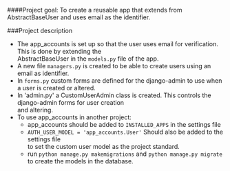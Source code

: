 ####Project goal:
To create a reusable app that extends from AbstractBaseUser and uses email as the identifier.  

###Project description
* The app_accounts is set up so that the user uses email for verification. This is done by extending the  
AbstractBaseUser in the `models.py` file of the app.  
* A new file `managers.py` is created to be able to create users using an email as identifier.
* In `forms.py` custom forms are defined for the django-admin to use when a user is created or altered.
* In 'admin.py' a CustomUserAdmin class is created. This controls the django-admin forms for user creation   
 and altering.
* To use app_accounts in another project:
    * app_accounts should be added to `INSTALLED_APPS` in the settings file
    * `AUTH_USER_MODEL = 'app_accounts.User'` Should also be added to the settings file  
    to set the custom user model as the project standard.
    * run `python manage.py makemigrations` and `python manage.py migrate` to create the models in the database.

 

